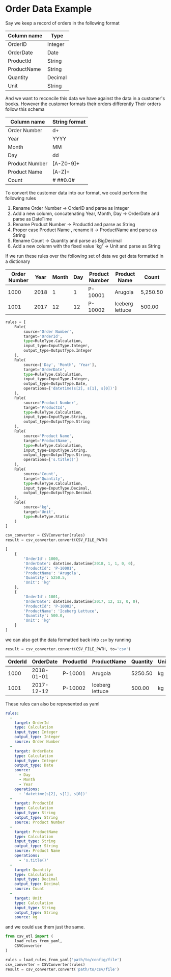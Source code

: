# Order Data Example

Say we keep a record of orders in the following format

|Column name|Type   |
|-----------|-------|
|OrderID    |Integer|
|OrderDate  |Date   |
|ProductId  |String |
|ProductName|String |
|Quantity   |Decimal|
|Unit       |String |

And we want to reconcile this data we have against the data in a customer's books. However the customer formats their orders differently Their orders follow this schema

|Column name   |String format|
|--------------|-------------|
|Order Number  |d+           |
|Year          |YYYY         |
|Month         |MM           |
|Day           |dd           |
|Product Number|[A-Z0-9]+    |
|Product Name  |[A-Z]+       |
|Count         |# ##0.0#     |


To convert the customer data into our format, we could perform the following rules

1. Rename Order Number → OrderID and parse as Integer
2. Add a new column, concatenating Year, Month, Day → OrderDate and parse as
DateTime
3. Rename Product Number → ProductId and parse as String
4. Proper case Product Name , rename it → ProductName and parse as String
5. Rename Count → Quantity and parse as BigDecimal
6. Add a new column with the fixed value 'kg' → Unit and parse as String

If we run these rules over the following set of data we get data formatted in a dictionary

|Order Number|Year|Month|Day|Product Number|Product Name   |Count   |
|------------|----|-----|---|--------------|---------------|--------|
|1000        |2018|1    |1  |P-10001       |Arugola        |5,250.50|
|1001        |2017|12   |12 |P-10002       |Iceberg lettuce|500.00  |


```python
rules = [
	Rule(
		source='Order Number',
		target='OrderId',
		type=RuleType.Calculation,
		input_type=InputType.Integer,
		output_type=OutputType.Integer
	),
	Rule(
		source=['Day', 'Month', 'Year'],
		target='OrderDate',
		type=RuleType.Calculation,
		input_type=InputType.Integer,
		output_type=OutputType.Date,
		operations=['datetime(s[2], s[1], s[0])']
	),
	Rule(
		source='Product Number',
		target='ProductId',
		type=RuleType.Calculation,
		input_type=InputType.String,
		output_type=OutputType.String
	),
	Rule(
		source='Product Name',
		target='ProductName',
		type=RuleType.Calculation,
		input_type=InputType.String,
		output_type=OutputType.String,
		operations=['s.title()']
	),
	Rule(
		source='Count',
		target='Quantity',
		type=RuleType.Calculation,
		input_type=InputType.Decimal,
		output_type=OutputType.Decimal
	),
	Rule(
		source='kg',
		target='Unit',
		type=RuleType.Static
	)
]

csv_converter = CSVConverter(rules)
result = csv_converter.convert(CSV_FILE_PATH)
```

```python
[
    {
        'OrderId': 1000,
        'OrderDate': datetime.datetime(2018, 1, 1, 0, 0),
        'ProductId': 'P-10001',
        'ProductName': 'Arugola',
        'Quantity': 5250.5,
        'Unit': 'kg'
    },
    {
        'OrderId': 1001,
        'OrderDate': datetime.datetime(2017, 12, 12, 0, 0),
        'ProductId': 'P-10002',
        'ProductName': 'Iceberg Lettuce',
        'Quantity': 500.0,
        'Unit': 'kg'
    }
]
```

we can also get the data formatted back into `csv` by running

```python
result = csv_converter.convert(CSV_FILE_PATH, to='csv')
```

|OrderId|OrderDate          |ProductId|ProductName    |Quantity|Unit|
|-------|-------------------|---------|---------------|--------|----|
|1000   |2018-01-01    |P-10001  |Arugola        |5250.50 |kg  |
|1001   |2017-12-12    |P-10002  |Iceberg lettuce|500.00  |kg  |



These rules can also be represented as yaml

```yaml
rules:
  -
    target: OrderId
    type: Calculation
    input_type: Integer
    output_type: Integer
    source: Order Number
  -
    target: OrderDate
    type: Calculation
    input_type: Integer
    output_type: Date
    source:
      - Day
      - Month
      - Year
    operations:
      - 'datetime(s[2], s[1], s[0])'
  -
    target: ProductId
    type: Calculation
    input_type: String
    output_type: String
    source: Product Number
  -
    target: ProductName
    type: Calculation
    input_type: String
    output_type: String
    source: Product Name
    operations:
      - 's.title()'
  -
    target: Quantity
    type: Calculation
    input_type: Decimal
    output_type: Decimal
    source: Count
  -
    target: Unit
    type: Calculation
    input_type: String
    output_type: String
    source: kg

```

and we could use them just the same.

```python
from csv_etl import (
	load_rules_from_yaml,
	CSVConverter
)

rules = load_rules_from_yaml('path/to/config/file')
csv_converter = CSVConverter(rules)
result = csv_converter.convert('path/to/csv/file')
```
